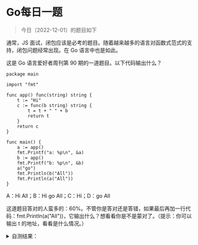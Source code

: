 # Go每日一题

> 今日（2022-12-01）的题目如下

通常，JS 面试，闭包应该是必考的题目。随着越来越多的语言对函数式范式的支持，闭包问题经常出现。在 Go 语言中也是如此。

这是 Go 语言爱好者周刊第 90 期的一道题目。以下代码输出什么？

```golang
package main

import "fmt"

func app() func(string) string {
	t := "Hi"
	c := func(b string) string {
		t = t + " " + b
		return t
	}
	return c
}

func main() {
	a := app()
	fmt.Printf("a: %p\n", &a)
	b := app()
	fmt.Printf("b: %p\n", &b)
	a("go")
	fmt.Println(b("All"))
	fmt.Println(a("All"))
}
```

A：Hi All；B：Hi go All；C：Hi；D：go All


这道题目答对的人蛮多的：60%。不管你是答对还是答错，如果最后再加一行代码：fmt.Println(a("All"))，它输出什么？想看看你是不是蒙对了。（提示：你可以输出 t 的地址，看看是什么情况。）


<details>
<summary>自测结果：</summary>
<div>

- a: 0xc000012028
- b: 0xc000012038
- Hi All
- Hi go All

</div>
</details>
